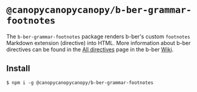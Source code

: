 # `@canopycanopycanopy/b-ber-grammar-footnotes`

The `b-ber-grammar-footnotes` package renders b-ber's custom `footnotes` Markdown extension (directive) into HTML. More information about b-ber directives can be found in the [All directives](https://github.com/triplecanopy/b-ber/wiki/all-directives) page in the b-ber [Wiki](https://github.com/triplecanopy/b-ber/wiki).

## Install

```
$ npm i -g @canopycanopycanopy/b-ber-grammar-footnotes
```
